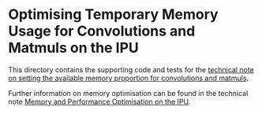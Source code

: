 <!-- Copyright (c) 2021 Graphcore Ltd. All rights reserved. -->
# Optimising Temporary Memory Usage for Convolutions and Matmuls on the IPU

This directory contains the supporting code and tests for the [technical note on
setting the available memory proportion for convolutions and
matmuls](https://docs.graphcore.ai/projects/available-memory/en/3.1.0/).

Further information on memory optimisation can be found in the technical note [Memory and
Performance Optimisation on the IPU](https://docs.graphcore.ai/projects/memory-performance-optimisation/en/3.1.0/common-memory-optimisations.html).
